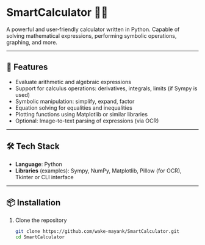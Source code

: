 # SmartCalculator 🧠🧮

A powerful and user‑friendly calculator written in Python. Capable of solving mathematical expressions, performing symbolic operations, graphing, and more.

---

## 🚀 Features

- Evaluate arithmetic and algebraic expressions  
- Support for calculus operations: derivatives, integrals, limits (if Sympy is used)  
- Symbolic manipulation: simplify, expand, factor  
- Equation solving for equalities and inequalities  
- Plotting functions using Matplotlib or similar libraries  
- Optional: Image-to-text parsing of expressions (via OCR)  

---

## 🛠️ Tech Stack

- **Language**: Python  
- **Libraries** (examples): Sympy, NumPy, Matplotlib, Pillow (for OCR), Tkinter or CLI interface  

---

## 📦 Installation

1. Clone the repository  
   ```bash
   git clone https://github.com/wake-mayank/SmartCalculator.git
   cd SmartCalculator
